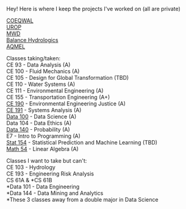 Hey! Here is where I keep the projects I've worked on (all are private)

[COEQWAL](https://github.com/isabellegoebel/coeqwal)  
[UROP](https://github.com/isabellegoebel/urop)  
[MWD](https://github.com/isabellegoebel/mwd)  
[Balance Hydrologics](https://github.com/isabellegoebel/bh)  
[AQMEL](https://github.com/isabellegoebel/aqmel)   

Classes taking/taken:  
CE 93 - Data Analysis (A)  
CE 100 - Fluid Mechanics (A)  
CE 105 - Design for Global Transformation (TBD)  
CE 110 - Water Systems (A)  
CE 111 - Environmental Engineering (A)  
CE 155 - Transportation Engineering (A+)  
[CE 190](https://github.com/isabellegoebel/classes)  - Environmental Engineering Justice (A)  
[CE 191](https://github.com/isabellegoebel/ce191) - Systems Analysis (A)   
[Data 100](https://github.com/isabellegoebel/data100) - Data Science (A)    
Data 104 - Data Ethics (A)  
[Data 140](https://github.com/isabellegoebel/data140) - Probability (A)   
E7 - Intro to Programming (A)  
[Stat 154](https://github.com/isabellegoebel/stat154) - Statistical Prediction and Machine Learning (TBD)   
[Math 54](https://ocw.mit.edu/courses/18-06-linear-algebra-spring-2010/video_galleries/video-lectures/) - Linear Algebra (A)   

Classes I want to take but can't:   
CE 103 - Hydrology     
CE 193 - Engineering Risk Analysis   
CS 61A & *CS 61B    
*Data 101 - Data Engineering    
*Data 144 - Data Mining and Analytics   
*These 3 classes away from a double major in Data Science  

